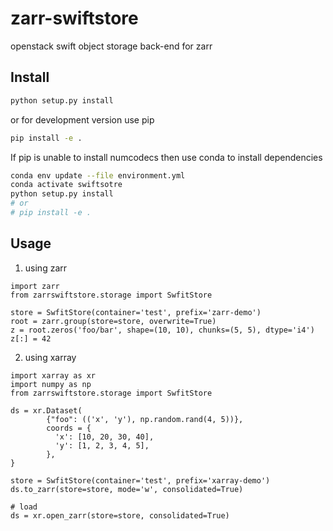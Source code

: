 # zarr-swiftstore
openstack swift object storage back-end for zarr


## Install

```bash
python setup.py install
```

or for development version use pip

```bash
pip install -e .
```

If pip is unable to install numcodecs then use conda to install dependencies

```bash
conda env update --file environment.yml
conda activate swiftsotre
python setup.py install
# or
# pip install -e .
```

## Usage

1. using zarr

```pythonw
import zarr
from zarrswiftstore.storage import SwfitStore

store = SwfitStore(container='test', prefix='zarr-demo')
root = zarr.group(store=store, overwrite=True)
z = root.zeros('foo/bar', shape=(10, 10), chunks=(5, 5), dtype='i4')
z[:] = 42
```

2. using xarray
```pythonw
import xarray as xr
import numpy as np
from zarrswiftstore.storage import SwfitStore

ds = xr.Dataset(
        {"foo": (('x', 'y'), np.random.rand(4, 5))},
        coords = {
          'x': [10, 20, 30, 40],
          'y': [1, 2, 3, 4, 5],
        },
}

store = SwfitStore(container='test', prefix='xarray-demo')
ds.to_zarr(store=store, mode='w', consolidated=True)

# load
ds = xr.open_zarr(store=store, consolidated=True)
```






